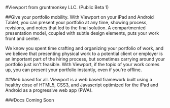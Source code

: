 #Viewport from gruntmonkey LLC. (Public Beta 1)

##Give your portfolio mobility.
With Viewport on your iPad and Android Tablet, you can present your portfolio at any time, showing process, revisions, and notes that led to the final solution. A compartmented presentation model, coupled with subtle design elements, puts your work front and center.

We know you spent time crafting and organizing your portfolio of work, and we believe that presenting physical work to a potential client or employer is an important part of the hiring process, but sometimes carrying around your portfolio just isn't feasible. With Viewport, if the topic of your work comes up, you can present your portfolio instantly, even if you're offline.

##Web based for all.
Viewport is a web based framework built using a healthy dose of HTML5, CSS3, and Javascript optimized for the iPad and Android as a progressive web app (PWA).

###Docs Coming Soon

